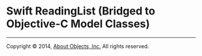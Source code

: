 # Swift ReadingList (Bridged to Objective-C Model Classes)



---

Copyright &copy; 2014, [About Objects, Inc.](http://www.aboutobjects.com) All rights reserved. 
